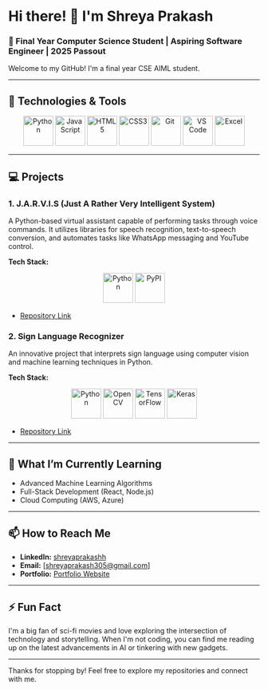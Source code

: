# Hi there! 👋 I'm Shreya Prakash

### 🚀 Final Year Computer Science Student | Aspiring Software Engineer | 2025 Passout

Welcome to my GitHub! I'm a final year CSE AIML student.

---

## 🔧 Technologies & Tools

<p align="center">
  <img src="https://img.icons8.com/color/48/000000/python--v1.png" alt="Python" height="60"/>
  <img src="https://img.icons8.com/color/48/000000/javascript--v1.png" alt="JavaScript" height="60"/>
  <img src="https://img.icons8.com/color/48/000000/html-5--v1.png" alt="HTML5" height="60"/>
  <img src="https://img.icons8.com/color/48/000000/css3.png" alt="CSS3" height="60"/>
  <img src="https://img.icons8.com/color/48/000000/git.png" alt="Git" height="60"/>
  <img src="https://img.icons8.com/color/48/000000/visual-studio-code-2019.png" alt="VS Code" height="60"/>
  <img src="https://img.icons8.com/color/48/000000/microsoft-excel-2019--v1.png" alt="Excel" height="60"/>
</p>

---

## 💻 Projects

### 1. J.A.R.V.I.S (Just A Rather Very Intelligent System)
A Python-based virtual assistant capable of performing tasks through voice commands. It utilizes libraries for speech recognition, text-to-speech conversion, and automates tasks like WhatsApp messaging and YouTube control.

**Tech Stack:**
<p align="center">
  <img src="https://img.icons8.com/color/48/000000/python--v1.png" alt="Python" height="60"/>
  <img src="https://upload.wikimedia.org/wikipedia/commons/thumb/4/4b/PyPI_logo.svg/1200px-PyPI_logo.svg.png" alt="PyPI" height="60"/>
</p>

- [Repository Link](https://github.com/shreyaprakashh/JARVIS)

### 2. Sign Language Recognizer
An innovative project that interprets sign language using computer vision and machine learning techniques in Python.

**Tech Stack:**
<p align="center">
  <img src="https://img.icons8.com/color/48/000000/python--v1.png" alt="Python" height="60"/>
  <img src="https://img.icons8.com/color/48/000000/opencv.png" alt="OpenCV" height="60"/>
  <img src="https://img.icons8.com/color/48/000000/tensorflow.png" alt="TensorFlow" height="60"/>
  <img src="https://img.icons8.com/color/48/000000/keras.png" alt="Keras" height="60"/>
</p>

- [Repository Link](https://github.com/shreyaprakashh/Sign-Language-Recognizer)

---

## 🌱 What I’m Currently Learning

- Advanced Machine Learning Algorithms
- Full-Stack Development (React, Node.js)
- Cloud Computing (AWS, Azure)

---

## 📫 How to Reach Me

- **LinkedIn:** [shreyaprakashh](https://www.linkedin.com/in/shreyaprakashh/)
- **Email:** [shreyaprakash305@gmail.com]
- **Portfolio:** [Portfolio Website](#)

---

## ⚡ Fun Fact

I'm a big fan of sci-fi movies and love exploring the intersection of technology and storytelling. When I'm not coding, you can find me reading up on the latest advancements in AI or tinkering with new gadgets.

---

Thanks for stopping by! Feel free to explore my repositories and connect with me.
